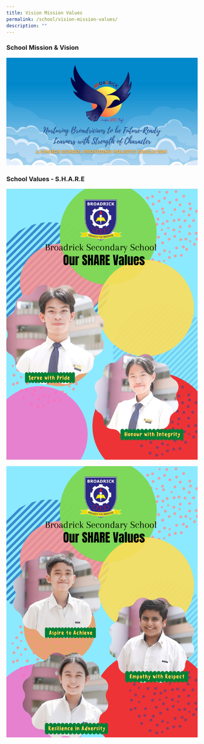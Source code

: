 ```yaml
---
title: Vision Mission Values
permalink: /school/vision-mission-values/
description: ""
---
```

### School Mission & Vision
![](/images/2023/brd%202023%20mission%20vission%20v2.jpg)


### School Values - S.H.A.R.E
![](/images/3(1).png)

![](/images/2021%20Vision%20Mission.png)